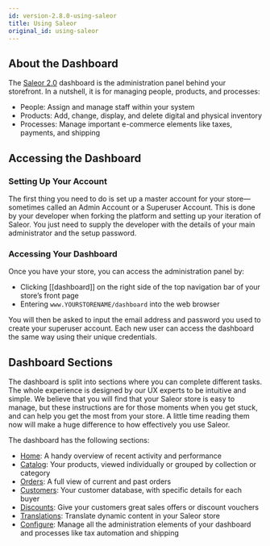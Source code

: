```yaml
---
id: version-2.8.0-using-saleor
title: Using Saleor
original_id: using-saleor
---
```


## About the Dashboard

The [Saleor 2.0](https://saleor.io/blog/saleor-release-graphqlfirst-headless-ecommerce-102/) dashboard is the administration panel behind your storefront. In a nutshell, it is for managing people, products, and processes:

- People: Assign and manage staff within your system
- Products: Add, change, display, and delete digital and physical inventory
- Processes: Manage important e-commerce elements like taxes, payments, and shipping


## Accessing the Dashboard

### Setting Up Your Account

The first thing you need to do is set up a master account for your store—sometimes called an Admin Account or a Superuser Account. This is done by your developer when forking the platform and setting up your iteration of Saleor. You just need to supply the developer with the details of your main administrator and the setup password.


### Accessing Your Dashboard

Once you have your store, you can access the administration panel by: 

- Clicking [[dashboard]] on the right side of the top navigation bar of your store’s front page
- Entering `www.YOURSTORENAME/dashboard` into the web browser

You will then be asked to input the email address and password you used to create your superuser account. Each new user can access the dashboard the same way using their unique credentials.


## Dashboard Sections

The dashboard is split into sections where you can complete different tasks. The whole experience is designed by our UX experts to be intuitive and simple. We believe that you will find that your Saleor store is easy to manage, but these instructions are for those moments when you get stuck, and can help you get the most from your store. A little time reading them now will make a huge difference to how effectively you use Saleor.

The dashboard has the following sections:

- [Home](/docs/dashboard/home): A handy overview of recent activity and performance
- [Catalog](/docs/dashboard/catalog/intro): Your products, viewed individually or grouped by collection or category
- [Orders](/docs/dashboard/orders): A full view of current and past orders
- [Customers](/docs/dashboard/customers): Your customer database, with specific details for each buyer
- [Discounts](/docs/dashboard/discounts/sales): Give your customers great sales offers or discount vouchers
- [Translations](/docs/dashboards/translations): Translate dynamic content in your Saleor store
- [Configure](/docs/dashboard/configuration/intro): Manage all the administration elements of your dashboard and processes like tax automation and shipping
